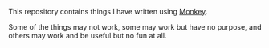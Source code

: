 This repository contains things I have written using [Monkey](http://www.monkeycoder.co.nz).

Some of the things may not work, some may work but have no purpose, and others may work and be useful but no fun at all.
